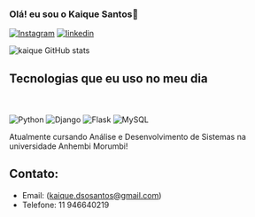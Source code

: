 ### Olá! eu sou o Kaique Santos👋

[![Instagram](https://img.shields.io/badge/Instagram-E4405F?style=for-the-badge&logo=instagram&logoColor=white)](https://instagram.com/kaiquesanttoz)
[![linkedin](https://img.shields.io/badge/LinkedIn-0077B5?style=for-the-badge&logo=linkedin&logoColor=white)](https://linkedin.com/in/kaique-dos-santos-a92483330)

![kaique GitHub stats](https://github-readme-stats.vercel.app/api?username=DevKaiqueSantos&show_icons=true&theme=radical)

## Tecnologias que eu uso no meu dia

<br style="display: inline_block"><br/>
  <img align="center"  alt="Python" src="https://img.shields.io/badge/Python-3776AB?style=for-the-badge&logo=python&logoColor=white"/>
  <img align="center"  alt="Django" src="https://img.shields.io/badge/Django-092E20?style=for-the-badge&logo=django&logoColor=white"/>
   <img align="center"  alt="Flask" src="https://img.shields.io/badge/Flask-000000?style=for-the-badge&logo=flask&logoColor=white"/>
   <img align="center"  alt="MySQL" src="https://img.shields.io/badge/MySQL-00000F?style=for-the-badge&logo=mysql&logoColor=white"/>
</div>
Atualmente cursando Análise e Desenvolvimento de Sistemas na universidade Anhembi Morumbi!

## Contato:
- Email: (kaique.dsosantos@gmail.com)<br/>
- Telefone: 11 946640219



